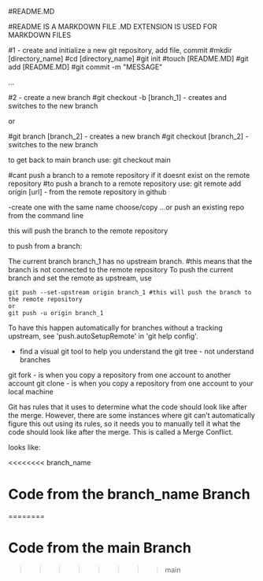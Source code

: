 #README.MD

#README IS A MARKDOWN FILE
.MD EXTENSION IS USED FOR MARKDOWN FILES

#1 - create and initialize a new git repository, add file, commit
#mkdir [directory_name]
#cd [directory_name]
#git init
#touch [README.MD]
#git add [README.MD]
#git commit -m "MESSAGE"

...

#2 - create a new branch
#git checkout -b [branch_1] - creates and switches to the new branch

or

#git branch [branch_2] - creates a new branch
#git checkout [branch_2] - switches to the new branch

to get back to main branch use: git checkout main

#cant push a branch to a remote repository if it doesnt exist on the remote repository
#to push a branch to a remote repository use: git remote add origin [url] - from the remote repository in github

-create one with the same name
choose/copy ...or push an existing repo from the command line

this will push the branch to the remote repository

to push from a branch:

The current branch branch_1 has no upstream branch. #this means that the branch is not connected to the remote repository
To push the current branch and set the remote as upstream, use 

    git push --set-upstream origin branch_1 #this will push the branch to the remote repository
    or 
    git push -u origin branch_1


To have this happen automatically for branches without a tracking
upstream, see 'push.autoSetupRemote' in 'git help config'.

- find a visual git tool to help you understand the git tree - not understand branches

git fork - is when you copy a repository from one account to another account
git clone - is when you copy a repository from one account to your local machine

Git has rules that it uses to determine what the code should look like after the merge. However, there are some instances where git can’t automatically figure this out using its rules, so it needs you to manually tell it what the code should look like after the merge. This is called a Merge Conflict. 

looks like: 

<<<<<<<< branch_name
 # Code from the branch_name Branch
========
# Code from the main Branch
>>>>>>>> main


